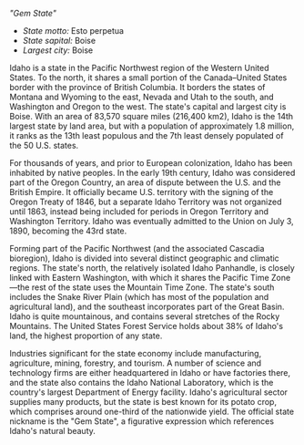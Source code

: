 *"Gem State"*

- *State motto:* Esto perpetua<br>
- *State sapital:* Boise<br>
- *Largest city:* Boise

Idaho is a state in the Pacific Northwest region of the Western United States. To the north, it shares a small portion of the Canada–United States border with the province of British Columbia. It borders the states of Montana and Wyoming to the east, Nevada and Utah to the south, and Washington and Oregon to the west. The state's capital and largest city is Boise. With an area of 83,570 square miles (216,400 km2), Idaho is the 14th largest state by land area, but with a population of approximately 1.8 million, it ranks as the 13th least populous and the 7th least densely populated of the 50 U.S. states.

For thousands of years, and prior to European colonization, Idaho has been inhabited by native peoples. In the early 19th century, Idaho was considered part of the Oregon Country, an area of dispute between the U.S. and the British Empire. It officially became U.S. territory with the signing of the Oregon Treaty of 1846, but a separate Idaho Territory was not organized until 1863, instead being included for periods in Oregon Territory and Washington Territory. Idaho was eventually admitted to the Union on July 3, 1890, becoming the 43rd state.

Forming part of the Pacific Northwest (and the associated Cascadia bioregion), Idaho is divided into several distinct geographic and climatic regions. The state's north, the relatively isolated Idaho Panhandle, is closely linked with Eastern Washington, with which it shares the Pacific Time Zone—the rest of the state uses the Mountain Time Zone. The state's south includes the Snake River Plain (which has most of the population and agricultural land), and the southeast incorporates part of the Great Basin. Idaho is quite mountainous, and contains several stretches of the Rocky Mountains. The United States Forest Service holds about 38% of Idaho's land, the highest proportion of any state.

Industries significant for the state economy include manufacturing, agriculture, mining, forestry, and tourism. A number of science and technology firms are either headquartered in Idaho or have factories there, and the state also contains the Idaho National Laboratory, which is the country's largest Department of Energy facility. Idaho's agricultural sector supplies many products, but the state is best known for its potato crop, which comprises around one-third of the nationwide yield. The official state nickname is the "Gem State", a figurative expression which references Idaho's natural beauty.